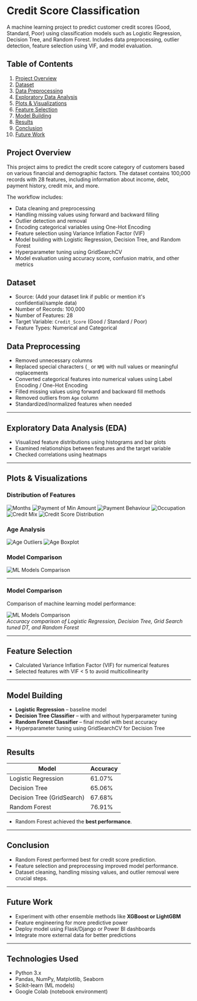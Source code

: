 # Credit Score Classification
A machine learning project to predict customer credit scores (Good, Standard, Poor) using classification models such as Logistic Regression, Decision Tree, and Random Forest. Includes data preprocessing, outlier detection, feature selection using VIF, and model evaluation.

## Table of Contents
1. [Project Overview](#project-overview)
2. [Dataset](#dataset)
3. [Data Preprocessing](#data-preprocessing)
4. [Exploratory Data Analysis](#exploratory-data-analysis)
5. [Plots & Visualizations](#plots--visualizations)
6. [Feature Selection](#feature-selection)
7. [Model Building](#model-building)
8. [Results](#results)
9. [Conclusion](#conclusion)
10. [Future Work](#future-work)

## Project Overview
This project aims to predict the credit score category of customers based on various financial and demographic factors. 
The dataset contains 100,000 records with 28 features, including information about income, debt, payment history, credit mix, and more.

The workflow includes:
- Data cleaning and preprocessing
- Handling missing values using forward and backward filling
- Outlier detection and removal
- Encoding categorical variables using One-Hot Encoding
- Feature selection using Variance Inflation Factor (VIF)
- Model building with Logistic Regression, Decision Tree, and Random Forest
- Hyperparameter tuning using GridSearchCV
- Model evaluation using accuracy score, confusion matrix, and other metrics

## Dataset
- Source: (Add your dataset link if public or mention it's confidential/sample data)
- Number of Records: 100,000
- Number of Features: 28
- Target Variable: `Credit_Score` (Good / Standard / Poor)
- Feature Types: Numerical and Categorical

## Data Preprocessing
- Removed unnecessary columns
- Replaced special characters (`_` or `NM`) with null values or meaningful replacements
- Converted categorical features into numerical values using Label Encoding / One-Hot Encoding
- Filled missing values using forward and backward fill methods
- Removed outliers from `Age` column
- Standardized/normalized features when needed

---

## Exploratory Data Analysis (EDA)
- Visualized feature distributions using histograms and bar plots
- Examined relationships between features and the target variable
- Checked correlations using heatmaps

---
## Plots & Visualizations

### Distribution of Features
![Months](images/Distribution_of_months.png)
![Payment of Min Amount](images/Distribution_of_Payment_of_Min_Amount.png)
![Payment Behaviour](images/Distribution_of_Payment_Behaviour.png)
![Occupation](images/Distribution_of_Occupation.png)
![Credit Mix](images/Distribution_of_Credit_Mix.png)
![Credit Score Distribution](images/Credit_Score_Distribution.png)

### Age Analysis
![Age Outliers](images/Age_Outliers.png)
![Age Boxplot](images/Age_Boxplot.png)

### Model Comparison
![ML Models Comparison](images/Comparison_of_ML_Models.png)

---

### Model Comparison
Comparison of machine learning model performance:

![ML Models Comparison](images/Comparison_of_ML_Models.png)  
*Accuracy comparison of Logistic Regression, Decision Tree, Grid Search tuned DT, and Random Forest*


---

## Feature Selection
- Calculated Variance Inflation Factor (VIF) for numerical features
- Selected features with VIF < 5 to avoid multicollinearity

---

## Model Building
- **Logistic Regression** – baseline model
- **Decision Tree Classifier** – with and without hyperparameter tuning
- **Random Forest Classifier** – final model with best accuracy
- Hyperparameter tuning using GridSearchCV for Decision Tree

---

## Results

| Model                     | Accuracy |
|----------------------------|---------|
| Logistic Regression        | 61.07%  |
| Decision Tree              | 65.06%  |
| Decision Tree (GridSearch) | 67.68%  |
| Random Forest              | 76.91%  |

- Random Forest achieved the **best performance**.

---

## Conclusion
- Random Forest performed best for credit score prediction.
- Feature selection and preprocessing improved model performance.
- Dataset cleaning, handling missing values, and outlier removal were crucial steps.

---

## Future Work
- Experiment with other ensemble methods like **XGBoost or LightGBM**
- Feature engineering for more predictive power
- Deploy model using Flask/Django or Power BI dashboards
- Integrate more external data for better predictions

---

## Technologies Used
- Python 3.x
- Pandas, NumPy, Matplotlib, Seaborn
- Scikit-learn (ML models)
- Google Colab (notebook environment)
